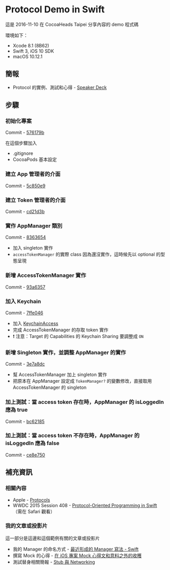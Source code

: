 # Protocol Demo in Swift

這是 2016-11-10 在 CocoaHeads Taipei 分享內容的 demo 程式碼

環境如下：

- Xcode 8.1 (8B62)
- Swift 3, iOS 10 SDK
- macOS 10.12.1

## 簡報

- Protocol 的實例、測試和心得 - [Speaker Deck](https://speakerdeck.com/vc7/protocol-de-shi-li-ce-shi-he-xin-de)

## 步驟

### 初始化專案

Commit - [576179b](https://github.com/vc7/protocolDemoSwift/commit/576179baafaea5af05d250cb2f9cbec0d543688c)

在這個步驟加入
- .gitignore
- CocoaPods 基本設定

### 建立 App 管理者的介面

Commit - [5c850e9](https://github.com/vc7/protocolDemoSwift/commit/5c850e947344edab246acbccf972d1d8040deeb3)

### 建立 Token 管理者的介面

Commit - [cd21d3b](https://github.com/vc7/protocolDemoSwift/commit/cd21d3b6996f90c08277993a33652879c021f51a)

### 實作 AppManager 類別

Commit - [8363654](https://github.com/vc7/protocolDemoSwift/commit/836365450ca2d30a9dd41cb5873dbb532719b939)

- 加入 singleton 實作
- `accessTokenManager` 的實際 class 因為還沒實作，這時候先以 optional 的型態呈現

### 新增 AccessTokenManager 實作

Commit - [93a6357](https://github.com/vc7/protocolDemoSwift/commit/93a635766ca495404256355dc471a0117a6ce020)

### 加入 Keychain

Commit - [7ffe046](https://github.com/vc7/protocolDemoSwift/commit/7ffe046fb4d803ccd10690b22066dfd8d70dc9a3)

- 加入 [KeychainAccess](https://github.com/kishikawakatsumi/KeychainAccess)
- 完成 AccessTokenManager 的存取 token 實作
- :exclamation: 注意：Target 的 Capabilities 的 Keychain Sharing 要調整成  `ON`

### 新增 Singleton 實作，並調整 AppManager 的實作

Commit - [3e7a8dc](https://github.com/vc7/protocolDemoSwift/commit/3e7a8dc99f16672b49243bcb6f627571dfaf5a4d)

- 幫 AccessTokenManager 加上 singleton 實作
- 把原本在 AppManager 設定成 `TokenManager?` 的變數修改，直接取用 AccessTokenManager 的 singleton

### 加上測試：當 access token 存在時，AppManager 的 isLoggedIn 應為 true

Commit - [bc62185](https://github.com/vc7/protocolDemoSwift/commit/bc6218513df8b666b100f73822f5716c2a325d34)

### 加上測試：當 access token 不存在時，AppManager 的 isLoggedIn 應為 false 

Commit - [ce8e750](https://github.com/vc7/protocolDemoSwift/commit/ce8e75057240829482f0ddc599646b6dd95d4172)

## 補充資訊

### 相關內容

- Apple - [Protocols](https://developer.apple.com/library/content/documentation/Swift/Conceptual/Swift_Programming_Language/Protocols.html)
- WWDC 2015 Session 408 - [Protocol-Oriented Programming in Swift](https://developer.apple.com/videos/play/wwdc2015/408/) （需在 Safari 觀看）

### 我的文章或投影片

這一部分是這邊和這個範例有關的文章或投影片

- 我的 Manager 的命名方式 - [最近形成的 Manager 寫法 - Swift](http://qiita.com/vc7/items/c29f5bf4bb5a5eb37638)
- 撰寫 Mock 的心得 - [在 iOS 專案 Mock 心得文和意料之外的收穫](http://qiita.com/vc7/items/e7056aa04c7a199d42d6)
- 測試替身相關簡報 - [Stub 與 Networking](https://speakerdeck.com/vc7/stub-yu-networking)

